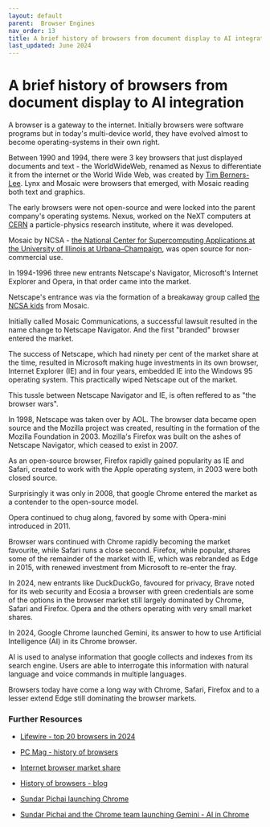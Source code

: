 ```yaml
---
layout: default
parent:  Browser Engines
nav_order: 13
title: A brief history of browsers from document display to AI integration
last_updated: June 2024
---
```


# A brief history of browsers from document display to AI integration

A browser is a gateway to the internet. Initially browsers were software programs but in today's multi-device world, they have evolved almost to become operating-systems in their own right.

Between 1990 and 1994, there were 3 key browsers that just displayed documents and text - the WorldWideWeb, renamed as Nexus to differentiate it from the internet or the World Wide Web, was created by [Tim Berners-Lee](https://www.w3.org/People/Berners-Lee/Longer.html). Lynx and Mosaic were browsers that emerged, with Mosaic reading both text and graphics.

The early browsers were not open-source and were locked into the parent company's operating systems. Nexus, worked on the NeXT computers at [CERN](https://home.cern/about/who-we-are/our-history) a particle-physics research institute, where it was developed.

Mosaic by NCSA - [the National Center for Supercomputing Applications at the University of Illinois at Urbana–Champaign](https://www.ncsa.illinois.edu/), was open source for non-commercial use.

In 1994-1996 three new entrants Netscape's Navigator, Microsoft's Internet Explorer and Opera, in that order came into the market.

Netscape's entrance was via the formation of a breakaway group called [the NCSA kids](https://money.cnn.com/magazines/fortune/fortune_archive/2005/07/25/8266639/index.htm) from Mosaic.

Initially called Mosaic Communications, a successful lawsuit resulted in the name change to Netscape Navigator. And the first "branded" browser entered the market.

The success of Netscape, which had ninety per cent of the market share at the time, resulted in Microsoft making huge investments in its own browser, Internet Explorer (IE) and in four years, embedded IE into the Windows 95 operating system. This practically wiped Netscape out of the market. 

This tussle between Netscape Navigator and IE, is often reffered to as "the browser wars".

In 1998, Netscape was taken over by AOL. The browser data became open source and the Mozilla project was created, resulting in the formation of the Mozilla Foundation in 2003. Mozilla's Firefox was built on the ashes of Netscape Navigator, which ceased to exist in 2007. 

As an open-source browser, Firefox rapidly gained popularity as IE and Safari, created to work with the Apple operating system, in 2003 were both closed source.

Surprisingly it was only in 2008, that google Chrome entered the market as a contender to the open-source model.

Opera continued to chug along, favored by some with Opera-mini introduced in 2011.

Browser wars continued with Chrome rapidly becoming the market favourite, while Safari runs a close second. Firefox, while popular, shares some of the remainder of the market with IE, which was rebranded as Edge in 2015, with renewed investment from Microsoft to re-enter the fray. 

In 2024, new entrants like DuckDuckGo, favoured for privacy, Brave noted for its web security and Ecosia a browser with green credentials are some of the options in the browser market still largely dominated by Chrome, Safari and Firefox. Opera and the others operating with very small market shares.

In 2024, Google Chrome launched Gemini, its answer to how to use Artificial Intelligence (AI) in its Chrome browser.

AI is used to analyse information that google collects and indexes from its search engine. Users are able to interrogate this information with natural language and voice commands in multiple languages.

Browsers today have come a long way with Chrome, Safari, Firefox and to a lesser extend Edge still dominating the browser markets.

### Further Resources

- [Lifewire - top 20 browsers in 2024](https://www.lifewire.com/top-internet-browsers-4589106)

- [PC Mag - history of browsers](https://uk.pcmag.com/browsers/131974/30-years-of-browsers-a-quick-history)

- [Internet browser market share](https://www.visualcapitalist.com/internet-browser-market-share/)

- [History of browsers - blog](https://smartbear.com/blog/history-of-web-browsers/)

- [Sundar Pichai launching Chrome](https://www.youtube.com/watch?v=LRmrMiOWdfc)

- [Sundar Pichai and the Chrome team launching Gemini - AI in Chrome]((https://www.youtube.com/watch?v=D7dA5KY5FEo))